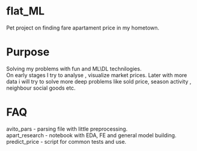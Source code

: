 # flat_ML
Pet project on finding fare apartament price in my hometown.
# Purpose
Solving my problems with fun and ML\DL technilogies.  
On early stages I try to analyse , visualize market prices. Later with more data i will try to solve more deep problems like sold price, season activity , neighbour social goods etc.
# FAQ
avito_pars - parsing file with little preprocessing.  
apart_research - notebook with EDA, FE and general model building.  
predict_price - script for common tests and use.  

